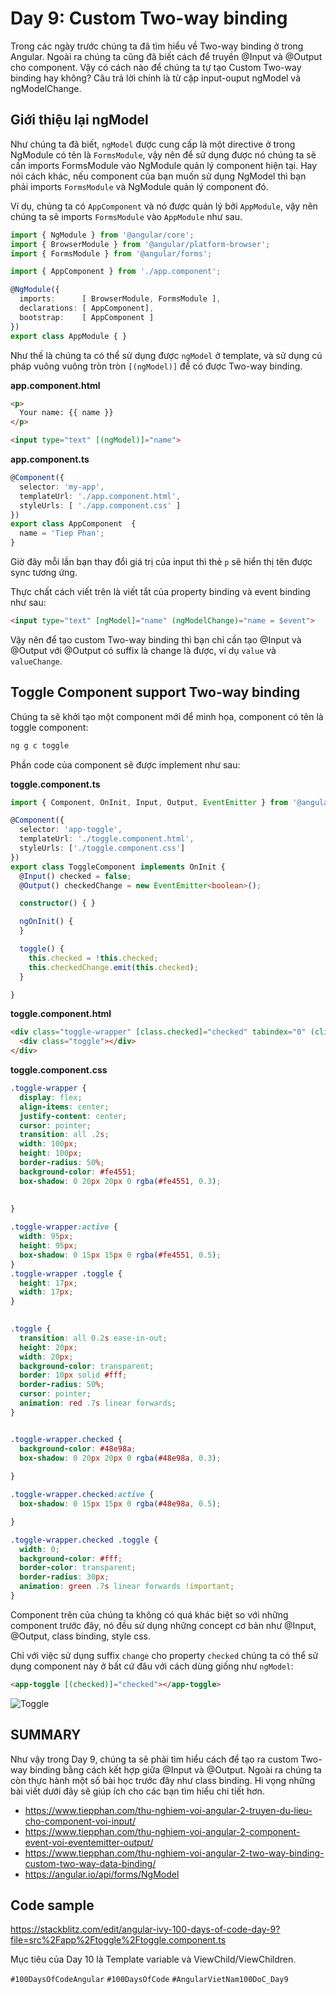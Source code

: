 # Day 9: Custom Two-way binding

Trong các ngày trước chúng ta đã tìm hiểu về Two-way binding ở trong Angular. Ngoài ra chúng ta cũng đã biết cách để truyền @Input và @Output cho component. Vậy có cách nào để chúng ta tự tạo Custom Two-way binding hay không?
Câu trả lời chính là từ cặp input-ouput ngModel và ngModelChange.

## Giới thiệu lại ngModel

Như chúng ta đã biết, `ngModel` được cung cấp là một directive ở trong NgModule có tên là `FormsModule`, vậy nên để sử dụng được nó chúng ta sẽ cần imports FormsModule vào NgModule quản lý component hiện tại. Hay nói cách khác, nếu component của bạn muốn sử dụng NgModel thì bạn phải imports `FormsModule` và NgModule quản lý component đó.

Ví dụ, chúng ta có `AppComponent` và nó được quản lý bởi `AppModule`, vậy nên chúng ta sẽ imports `FormsModule` vào `AppModule` như sau.

```ts
import { NgModule } from '@angular/core';
import { BrowserModule } from '@angular/platform-browser';
import { FormsModule } from '@angular/forms';

import { AppComponent } from './app.component';

@NgModule({
  imports:      [ BrowserModule, FormsModule ],
  declarations: [ AppComponent],
  bootstrap:    [ AppComponent ]
})
export class AppModule { }
```
Như thế là chúng ta có thể sử dụng được `ngModel` ở template, và sử dụng cú pháp vuông vuông tròn tròn `[(ngModel)]` để có được Two-way binding.

**app.component.html**
```html
<p>
  Your name: {{ name }}
</p>

<input type="text" [(ngModel)]="name">
```
**app.component.ts**
```ts
@Component({
  selector: 'my-app',
  templateUrl: './app.component.html',
  styleUrls: [ './app.component.css' ]
})
export class AppComponent  {
  name = 'Tiep Phan';
}
```

Giờ đây mỗi lần bạn thay đổi giá trị của input thì thẻ `p` sẽ hiển thị tên được sync tương ứng.

Thực chất cách viết trên là viết tắt của property binding và event binding như sau:

```html
<input type="text" [ngModel]="name" (ngModelChange)="name = $event">
```

Vậy nên để tạo custom Two-way binding thì bạn chỉ cần tạo @Input và @Output với @Output có suffix là change là được, ví dụ `value` và `valueChange`.

## Toggle Component support Two-way binding

Chúng ta sẽ khởi tạo một component mới để minh họa, component có tên là toggle component:

```sh
ng g c toggle
```

Phần code của component sẽ được implement như sau:

**toggle.component.ts**
```ts
import { Component, OnInit, Input, Output, EventEmitter } from '@angular/core';

@Component({
  selector: 'app-toggle',
  templateUrl: './toggle.component.html',
  styleUrls: ['./toggle.component.css']
})
export class ToggleComponent implements OnInit {
  @Input() checked = false;
  @Output() checkedChange = new EventEmitter<boolean>();

  constructor() { }

  ngOnInit() {
  }

  toggle() {
    this.checked = !this.checked;
    this.checkedChange.emit(this.checked);
  }

}
```

**toggle.component.html**
```html
<div class="toggle-wrapper" [class.checked]="checked" tabindex="0" (click)="toggle()">
  <div class="toggle"></div>
</div>
```
**toggle.component.css**
```css
.toggle-wrapper {
  display: flex;
  align-items: center;
  justify-content: center;
  cursor: pointer;
  transition: all .2s;
  width: 100px;
  height: 100px;
  border-radius: 50%;
  background-color: #fe4551;
  box-shadow: 0 20px 20px 0 rgba(#fe4551, 0.3);
  
  
}

.toggle-wrapper:active {
  width: 95px;
  height: 95px;
  box-shadow: 0 15px 15px 0 rgba(#fe4551, 0.5);
}
.toggle-wrapper .toggle {
  height: 17px;
  width: 17px;
}

    
.toggle {
  transition: all 0.2s ease-in-out;
  height: 20px;
  width: 20px;
  background-color: transparent;
  border: 10px solid #fff;
  border-radius: 50%;
  cursor: pointer;
  animation: red .7s linear forwards;
}


.toggle-wrapper.checked {
  background-color: #48e98a;
  box-shadow: 0 20px 20px 0 rgba(#48e98a, 0.3);
    
}

.toggle-wrapper.checked:active {
  box-shadow: 0 15px 15px 0 rgba(#48e98a, 0.5);

}

.toggle-wrapper.checked .toggle {
  width: 0;
  background-color: #fff;
  border-color: transparent;
  border-radius: 30px;
  animation: green .7s linear forwards !important;
}
```
Component trên của chúng ta không có quá khác biệt so với những component trước đây, nó đều sử dụng những concept cơ bản như @Input, @Output, class binding, style css.

Chỉ với việc sử dụng suffix `change` cho property `checked` chúng ta có thể sử dụng component này ở bất cứ đâu với cách dùng giống như `ngModel`:
```html
<app-toggle [(checked)]="checked"></app-toggle>
```
![Toggle](assets/100doc-day9.gif)


## SUMMARY

Như vậy trong Day 9, chúng ta sẽ phải tìm hiểu cách để tạo ra custom Two-way binding bằng cách kết hợp giữa @Input và @Output. Ngoài ra chúng ta còn thực hành một số bài học trước đây như class binding. Hi vọng những bài viết dưới đây sẽ giúp ích cho các bạn tìm hiểu chi tiết hơn.

- https://www.tiepphan.com/thu-nghiem-voi-angular-2-truyen-du-lieu-cho-component-voi-input/
- https://www.tiepphan.com/thu-nghiem-voi-angular-2-component-event-voi-eventemitter-output/
- https://www.tiepphan.com/thu-nghiem-voi-angular-2-two-way-binding-custom-two-way-data-binding/
- https://angular.io/api/forms/NgModel
## Code sample

https://stackblitz.com/edit/angular-ivy-100-days-of-code-day-9?file=src%2Fapp%2Ftoggle%2Ftoggle.component.ts

Mục tiêu của Day 10 là Template variable và ViewChild/ViewChildren.

`#100DaysOfCodeAngular` `#100DaysOfCode` `#AngularVietNam100DoC_Day9`
